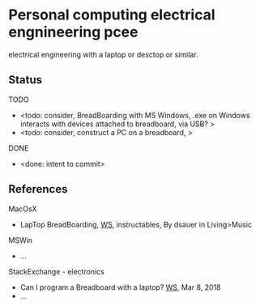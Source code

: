 # Personal computing electrical engnineering pcee

electrical engineering with a laptop or desctop or similar. 

## Status
TODO
* <todo: consider, BreadBoarding with MS Windows, .exe on Windows interacts with devices attached to breadboard, via USB? >
* <todo: consider, construct a PC on a breadboard, >

DONE
* <done: intent to commit>

## References

MacOsX
* LapTop BreadBoarding, [WS](https://www.instructables.com/LapTop-BreadBoarding/), instructables, By dsauer in Living>Music

MSWin
* ...

StackExchange - electronics
* Can I program a Breadboard with a laptop? [WS](https://electronics.stackexchange.com/questions/360521/can-i-program-a-breadboard-with-a-laptop), Mar 8, 2018 
* ...